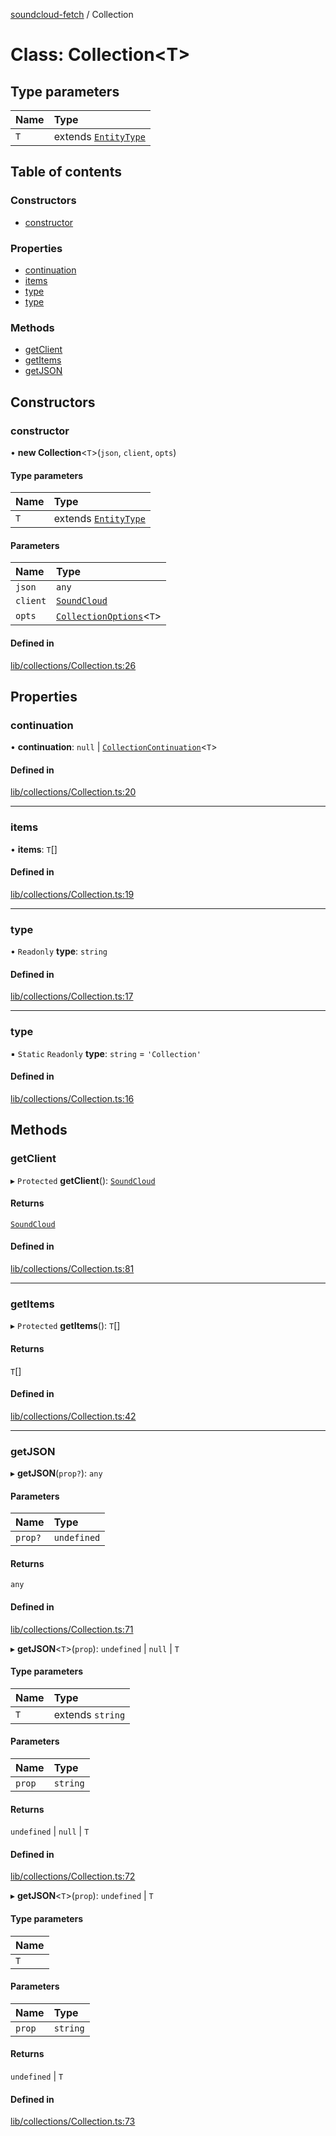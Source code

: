 [soundcloud-fetch](../README.md) / Collection

# Class: Collection<T\>

## Type parameters

| Name | Type |
| :------ | :------ |
| `T` | extends [`EntityType`](../README.md#entitytype) |

## Table of contents

### Constructors

- [constructor](Collection.md#constructor)

### Properties

- [continuation](Collection.md#continuation)
- [items](Collection.md#items)
- [type](Collection.md#type)
- [type](Collection.md#type-1)

### Methods

- [getClient](Collection.md#getclient)
- [getItems](Collection.md#getitems)
- [getJSON](Collection.md#getjson)

## Constructors

### constructor

• **new Collection**<`T`\>(`json`, `client`, `opts`)

#### Type parameters

| Name | Type |
| :------ | :------ |
| `T` | extends [`EntityType`](../README.md#entitytype) |

#### Parameters

| Name | Type |
| :------ | :------ |
| `json` | `any` |
| `client` | [`SoundCloud`](SoundCloud.md) |
| `opts` | [`CollectionOptions`](../README.md#collectionoptions)<`T`\> |

#### Defined in

[lib/collections/Collection.ts:26](https://github.com/patrickkfkan/soundcloud-fetch/blob/b88c7ef/src/lib/collections/Collection.ts#L26)

## Properties

### continuation

• **continuation**: ``null`` \| [`CollectionContinuation`](CollectionContinuation.md)<`T`\>

#### Defined in

[lib/collections/Collection.ts:20](https://github.com/patrickkfkan/soundcloud-fetch/blob/b88c7ef/src/lib/collections/Collection.ts#L20)

___

### items

• **items**: `T`[]

#### Defined in

[lib/collections/Collection.ts:19](https://github.com/patrickkfkan/soundcloud-fetch/blob/b88c7ef/src/lib/collections/Collection.ts#L19)

___

### type

• `Readonly` **type**: `string`

#### Defined in

[lib/collections/Collection.ts:17](https://github.com/patrickkfkan/soundcloud-fetch/blob/b88c7ef/src/lib/collections/Collection.ts#L17)

___

### type

▪ `Static` `Readonly` **type**: `string` = `'Collection'`

#### Defined in

[lib/collections/Collection.ts:16](https://github.com/patrickkfkan/soundcloud-fetch/blob/b88c7ef/src/lib/collections/Collection.ts#L16)

## Methods

### getClient

▸ `Protected` **getClient**(): [`SoundCloud`](SoundCloud.md)

#### Returns

[`SoundCloud`](SoundCloud.md)

#### Defined in

[lib/collections/Collection.ts:81](https://github.com/patrickkfkan/soundcloud-fetch/blob/b88c7ef/src/lib/collections/Collection.ts#L81)

___

### getItems

▸ `Protected` **getItems**(): `T`[]

#### Returns

`T`[]

#### Defined in

[lib/collections/Collection.ts:42](https://github.com/patrickkfkan/soundcloud-fetch/blob/b88c7ef/src/lib/collections/Collection.ts#L42)

___

### getJSON

▸ **getJSON**(`prop?`): `any`

#### Parameters

| Name | Type |
| :------ | :------ |
| `prop?` | `undefined` |

#### Returns

`any`

#### Defined in

[lib/collections/Collection.ts:71](https://github.com/patrickkfkan/soundcloud-fetch/blob/b88c7ef/src/lib/collections/Collection.ts#L71)

▸ **getJSON**<`T`\>(`prop`): `undefined` \| ``null`` \| `T`

#### Type parameters

| Name | Type |
| :------ | :------ |
| `T` | extends `string` |

#### Parameters

| Name | Type |
| :------ | :------ |
| `prop` | `string` |

#### Returns

`undefined` \| ``null`` \| `T`

#### Defined in

[lib/collections/Collection.ts:72](https://github.com/patrickkfkan/soundcloud-fetch/blob/b88c7ef/src/lib/collections/Collection.ts#L72)

▸ **getJSON**<`T`\>(`prop`): `undefined` \| `T`

#### Type parameters

| Name |
| :------ |
| `T` |

#### Parameters

| Name | Type |
| :------ | :------ |
| `prop` | `string` |

#### Returns

`undefined` \| `T`

#### Defined in

[lib/collections/Collection.ts:73](https://github.com/patrickkfkan/soundcloud-fetch/blob/b88c7ef/src/lib/collections/Collection.ts#L73)
